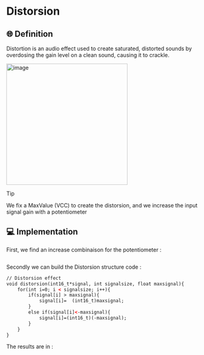 # Distorsion

## 🌐 Definition
Distortion is an audio effect used to create saturated, distorted sounds by overdosing the gain level on a clean sound, causing it to crackle.

<img width="317" alt="image" src="https://github.com/lucacros/2324_Projet2A_PedaleGuitare/assets/136320490/37382b22-b063-468a-908a-e1f65d279745">


> [!TIP]
> We fix a MaxValue (VCC) to create the distorsion, and we increase the input signal gain with a potentiometer

## 💻 Implementation

First, we find an increase combinaison for the potentiometer : 

```html

```

Secondly we can build the Distorsion structure code : 
```html
// Distorsion effect
void distorsion(int16_t*signal, int signalsize, float maxsignal){
	for(int i=0; i < signalsize; i++){
		if(signal[i] > maxsignal){
			signal[i]=  (int16_t)maxsignal;
		}
		else if(signal[i]<-maxsignal){
			signal[i]=(int16_t)(-maxsignal);
		}
	}
}
```

The results are in : 
